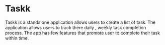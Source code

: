 # Taskk
Taskk is a standalone application allows users to create a list of task. The application allows users to track there daily , weekly task completion process. The app has few features that promote user to complete their task within time.

